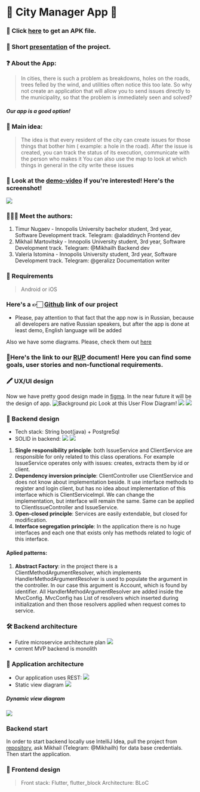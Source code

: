 # 🌇 City Manager App 🌇

### 📲 Click [here](https://disk.yandex.ru/d/a_zgc1XbVwny6g) to get an APK file.
### 🔬 Short [presentation](https://docs.google.com/presentation/d/1BfXH1LS_wOjg4isqgF4-5-nXA2P1gRUhy2p04RZ3l5g/edit?usp=sharing) of the project.

### ❓ About the App:
> In cities, there is such a problem as breakdowns, holes on the roads, trees felled by the wind, and utilities often notice this too late. So why not create an application that will allow you to send issues directly to the municipality, so that the problem is immediately seen and solved?

##### Our app is a good option!
 
### 🧠 Main idea:
> The idea is that every resident of the city can create issues for those things that bother him ( example: a hole in the road). After the issue is created, you can track the status of its execution, communicate with the person who makes it
You can also use the map to look at which things in general in the city write these issues

### 👀 Look at the [demo-video](https://youtu.be/UF9tNgPuvlg) if you're interested! Here's the screenshot!
![](https://ia.wampi.ru/2021/10/10/tg_image_29383053332b296aaeb4bc51a.jpg)

### 🧑🏻‍💻  Meet the authors:
1) Timur Nugaev - Innopolis University bachelor student,  3rd year, Software Development track. Telegram: @aladdinych
Frontend dev
2) Mikhail Martovitsky - Innopolis University student, 3rd year, Software Development track. Telegram: @Mikhailh
Backend dev
3) Valeria Istomina - Innopolis University student, 3rd year, Software Development track. Telegram: @geralizz
Documentation writer

### 📱 Requirements

> Android or iOS

### Here's a 👉🏻 [Github](https://github.com/CityManagerApp) link of our project
* Please, pay attention to that fact that the app now is in Russian, because all developers are native Russian speakers, but after the app is done at least demo, English language will be added 

Also we have some diagrams. Please, check them out [here](https://miro.com/app/board/o9J_l1wU3os=/)
### 🔗Here's the link to our [RUP](https://docs.google.com/document/d/1MNBx6Cfc33zThblWs4Ro1pboq2P2I8EQ/edit?usp=sharing&ouid=112247038745096422629&rtpof=true&sd=true) document! Here you can find some goals, user stories and non-functional requirements.


### 🖍 UX/UI design

Now we have pretty good design made in [figma](https://www.figma.com/file/0LUYQGhrCj6adIUaZUQv1T/Untitled?node-id=0%3A1). In the near future it will be the design of app.
![Background pic](https://ia.wampi.ru/2021/10/10/SNIMOK09579e0bc80aa261.png)
Look at this User Flow Diagram!
![](https://ic.wampi.ru/2021/10/10/SNIMOK1.png)
![](https://ic.wampi.ru/2021/10/10/SNIMOK2.png)


### 📕 Backend design
* Tech stack: String boot(java) + PostgreSql
* SOLID in backend:
![](https://ia.wampi.ru/2021/10/10/ssd1.jpg)
![](https://ic.wampi.ru/2021/10/10/ssd2.jpg)
1) __Single responsibility principle__: both IssueService and ClientService are responsible for only related to this class operations. For example IssueService operates only with issues: creates, extracts them by id or client.
2) __Dependency inversion principle__: ClientController use ClientService and does not know about implementation beside. It use interface methods to register and login client, but has no idea about implementation of this interface which is ClientServiceImpl. We can change the implementation, but interface will remain the same. Same can be applied to ClientIssueController and IssueService.
3) __Open-closed principle__: Services are easily extendable, but closed for modification.
4) __Interface segregation principle__: In the application there is no huge interfaces and each one that exists only has methods related to logic of this interface. 
#### Aplied patterns:
1) __Abstract Factory__: in the project there is a ClientMethodArgumentResolver, which implements HandlerMethodArgumentResolver is used to populate the argument in the controller. In our case this argument is Account, which is found by identifier. All HandlerMethodArgumentResolver are added inside the MvcConfig. MvcConfig has List of resolvers which inserted during initialization and then those resolvers applied when request comes to service.

### 🛠 Backend architecture
* Futire microservice architecture plan
![](https://ia.wampi.ru/2021/10/10/ssd3.jpg)
* cerrent MVP backend is monolith

### 📱 Application architecture
* Our application uses REST:
![](https://ia.wampi.ru/2021/10/10/photo_2021-10-10_21-22-24.jpg)
* Static view diagram
![](https://ic.wampi.ru/2021/10/10/photo_2021-10-10_22-05-05.jpg)
##### Dynamic view diagram 
![](https://ia.wampi.ru/2021/10/10/photo_2021-10-10_21-53-16.jpg)


### Backend start
In order to start backend locally use IntelliJ Idea, pull the project from [repository](https://github.com/CityManagerApp/api-issue-service), ask Mikhail (Telegram: @Mikhailh) for data base credentials. Then start the application.

### 🤖 Frontend design
> Front stack: Flutter, flutter_block
Architecture: BLoC


